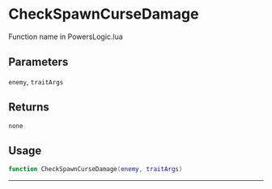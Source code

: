 # CheckSpawnCurseDamage
Function name in PowersLogic.lua
## Parameters
`enemy`, `traitArgs`
## Returns
`none`
## Usage
```lua
function CheckSpawnCurseDamage(enemy, traitArgs)
```
---
